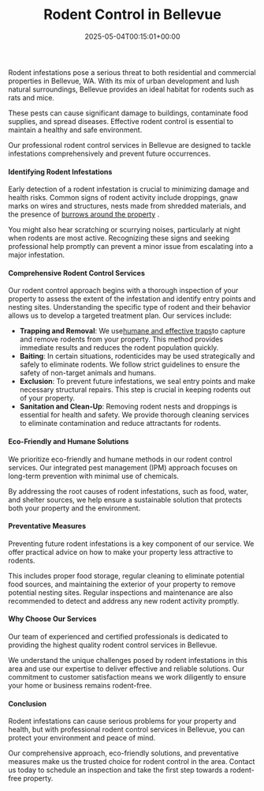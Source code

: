 ﻿---
layout: post
title: Rodent Control in Bellevue
date: '2025-05-04T00:15:01+00:00'
categories:
- Bellevue
- Guide
- Rats
tags: []
slug: /rodent-control-in-bellevue/
lastmod: 2025-05-07T12:21:28+03:00
---

Rodent infestations pose a serious threat to both residential and commercial properties in Bellevue, WA. With its mix of urban development and lush natural surroundings, Bellevue provides an ideal habitat for rodents such as rats and mice.

These pests can cause significant damage to buildings, contaminate food supplies, and spread diseases. Effective rodent control is essential to maintain a healthy and safe environment.

Our professional rodent control services in Bellevue are designed to tackle infestations comprehensively and prevent future occurrences.
#### Identifying Rodent Infestations
Early detection of a rodent infestation is crucial to minimizing damage and health risks. Common signs of rodent activity include droppings, gnaw marks on wires and structures, nests made from shredded materials, and the presence of
[burrows around the property](https://pestpolicy.com/how-can-you-tell-if-you-have-moles-in-your-yard/)
.

You might also hear scratching or scurrying noises, particularly at night when rodents are most active. Recognizing these signs and seeking professional help promptly can prevent a minor issue from escalating into a major infestation.
#### Comprehensive Rodent Control Services
Our rodent control approach begins with a thorough inspection of your property to assess the extent of the infestation and identify entry points and nesting sites. Understanding the specific type of rodent and their behavior allows us to develop a targeted treatment plan. Our services include:
- **Trapping and Removal**: We use[humane and effective traps](https://pestpolicy.com/best-mole-traps/)to capture and remove rodents from your property. This method provides immediate results and reduces the rodent population quickly.
- **Baiting**: In certain situations, rodenticides may be used strategically and safely to eliminate rodents. We follow strict guidelines to ensure the safety of non-target animals and humans.
- **Exclusion**: To prevent future infestations, we seal entry points and make necessary structural repairs. This step is crucial in keeping rodents out of your property.
- **Sanitation and Clean-Up**: Removing rodent nests and droppings is essential for health and safety. We provide thorough cleaning services to eliminate contamination and reduce attractants for rodents.
#### Eco-Friendly and Humane Solutions
We prioritize eco-friendly and humane methods in our rodent control services. Our integrated pest management (IPM) approach focuses on long-term prevention with minimal use of chemicals.

By addressing the root causes of rodent infestations, such as food, water, and shelter sources, we help ensure a sustainable solution that protects both your property and the environment.
#### Preventative Measures
Preventing future rodent infestations is a key component of our service. We offer practical advice on how to make your property less attractive to rodents.

This includes proper food storage, regular cleaning to eliminate potential food sources, and maintaining the exterior of your property to remove potential nesting sites. Regular inspections and maintenance are also recommended to detect and address any new rodent activity promptly.
#### Why Choose Our Services
Our team of experienced and certified professionals is dedicated to providing the highest quality rodent control services in Bellevue.

We understand the unique challenges posed by rodent infestations in this area and use our expertise to deliver effective and reliable solutions. Our commitment to customer satisfaction means we work diligently to ensure your home or business remains rodent-free.
#### Conclusion
Rodent infestations can cause serious problems for your property and health, but with professional rodent control services in Bellevue, you can protect your environment and peace of mind.

Our comprehensive approach, eco-friendly solutions, and preventative measures make us the trusted choice for rodent control in the area. Contact us today to schedule an inspection and take the first step towards a rodent-free property.